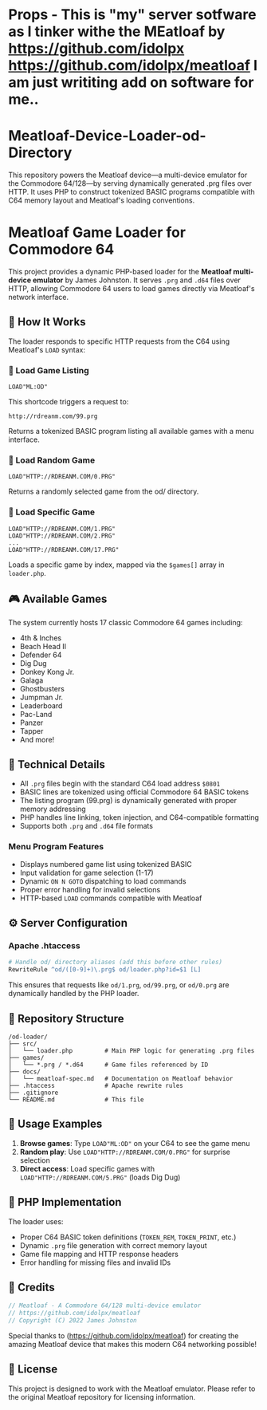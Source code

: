 # Props - This is "my" server sotfware as I tinker withe the MEatloaf by https://github.com/idolpx  https://github.com/idolpx/meatloaf I am just writiting add on software for me.. 

# Meatloaf-Device-Loader-od-Directory
This repository powers the Meatloaf device—a multi-device emulator for the Commodore 64/128—by serving dynamically generated .prg files over HTTP. It uses PHP to construct tokenized BASIC programs compatible with C64 memory layout and Meatloaf's loading conventions.

#  Meatloaf Game Loader for Commodore 64

This project provides a dynamic PHP-based loader for the **Meatloaf multi-device emulator** by James Johnston. It serves `.prg` and `.d64` files over HTTP, allowing Commodore 64 users to load games directly via Meatloaf's network interface.

## 📡 How It Works

The loader responds to specific HTTP requests from the C64 using Meatloaf's `LOAD` syntax:

### 🔹 Load Game Listing
```basic
LOAD"ML:OD"
```

This shortcode triggers a request to:
```
http://rdreanm.com/99.prg
```
Returns a tokenized BASIC program listing all available games with a menu interface.

### 🔹 Load Random Game
```basic
LOAD"HTTP://RDREANM.COM/0.PRG"
```
Returns a randomly selected game from the od/ directory.

### 🔹 Load Specific Game
```basic
LOAD"HTTP://RDREANM.COM/1.PRG"
LOAD"HTTP://RDREANM.COM/2.PRG"
...
LOAD"HTTP://RDREANM.COM/17.PRG"
```
Loads a specific game by index, mapped via the `$games[]` array in `loader.php`.

## 🎮 Available Games

The system currently hosts 17 classic Commodore 64 games including:
- 4th & Inches
- Beach Head II
- Defender 64
- Dig Dug
- Donkey Kong Jr.
- Galaga
- Ghostbusters
- Jumpman Jr.
- Leaderboard
- Pac-Land
- Panzer
- Tapper
- And more!

## 🧠 Technical Details

- All `.prg` files begin with the standard C64 load address `$0801`
- BASIC lines are tokenized using official Commodore 64 BASIC tokens
- The listing program (99.prg) is dynamically generated with proper memory addressing
- PHP handles line linking, token injection, and C64-compatible formatting
- Supports both `.prg` and `.d64` file formats

### Menu Program Features
- Displays numbered game list using tokenized BASIC
- Input validation for game selection (1-17)
- Dynamic `ON N GOTO` dispatching to load commands
- Proper error handling for invalid selections
- HTTP-based `LOAD` commands compatible with Meatloaf

## ⚙️ Server Configuration

### Apache .htaccess
```apache
# Handle od/ directory aliases (add this before other rules)
RewriteRule ^od/([0-9]+)\.prg$ od/loader.php?id=$1 [L]
```

This ensures that requests like `od/1.prg`, `od/99.prg`, or `od/0.prg` are dynamically handled by the PHP loader.

## 📁 Repository Structure
```
/od-loader/
├── src/
│   └── loader.php         # Main PHP logic for generating .prg files
├── games/
│   └── *.prg / *.d64      # Game files referenced by ID
├── docs/
│   └── meatloaf-spec.md   # Documentation on Meatloaf behavior
├── .htaccess              # Apache rewrite rules
├── .gitignore
└── README.md              # This file
```

## 🚀 Usage Examples

1. **Browse games**: Type `LOAD"ML:OD"` on your C64 to see the game menu
2. **Random play**: Use `LOAD"HTTP://RDREANM.COM/0.PRG"` for surprise selection
3. **Direct access**: Load specific games with `LOAD"HTTP://RDREANM.COM/5.PRG"` (loads Dig Dug)

## 🔧 PHP Implementation

The loader uses:
- Proper C64 BASIC token definitions (`TOKEN_REM`, `TOKEN_PRINT`, etc.)
- Dynamic `.prg` file generation with correct memory layout
- Game file mapping and HTTP response headers
- Error handling for missing files and invalid IDs

## 🙌 Credits

```php
// Meatloaf - A Commodore 64/128 multi-device emulator
// https://github.com/idolpx/meatloaf
// Copyright (C) 2022 James Johnston
```

Special thanks to (https://github.com/idolpx/meatloaf) for creating the amazing Meatloaf device that makes this modern C64 networking possible!

## 📝 License

This project is designed to work with the Meatloaf emulator. Please refer to the original Meatloaf repository for licensing information.
